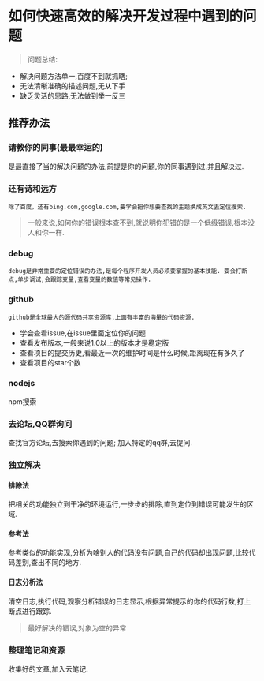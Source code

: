 # 如何快速高效的解决开发过程中遇到的问题
> 问题总结:
* 解决问题方法单一,百度不到就抓瞎;
* 无法清晰准确的描述问题,无从下手
* 缺乏灵活的思路,无法做到举一反三
## 推荐办法
### 请教你的同事(最最幸运的)
  是最直接了当的解决问题的办法,前提是你的问题,你的同事遇到过,并且解决过.
###  还有诗和远方
    除了百度，还有bing.com,google.com,要学会把你想要查找的主题换成英文去定位搜索.
> 一般来说,如何你的错误根本查不到,就说明你犯错的是一个低级错误,根本没人和你一样.
###  debug
    debug是非常重要的定位错误的办法,是每个程序开发人员必须要掌握的基本技能. 要会打断点,单步调试,会跟踪变量,查看变量的数值等常见操作.
###  github
    github是全球最大的源代码共享资源库,上面有丰富的海量的代码资源.
* 学会查看issue,在issue里面定位你的问题
* 查看发布版本,一般来说1.0以上的版本才是稳定版
* 查看项目的提交历史,看最近一次的维护时间是什么时候,距离现在有多久了
* 查看项目的star个数
### nodejs
   npm搜索
### 去论坛,QQ群询问
查找官方论坛,去搜索你遇到的问题;
加入特定的qq群,去提问.
### 独立解决
#### 排除法
  把相关的功能独立到干净的环境运行,一步步的排除,直到定位到错误可能发生的区域.
#### 参考法
  参考类似的功能实现,分析为啥别人的代码没有问题,自己的代码却出现问题,比较代码差别,查出不同的地方.
#### 日志分析法
  清空日志,执行代码,观察分析错误的日志显示,根据异常提示的你的代码行数,打上断点进行跟踪.
> 最好解决的错误,对象为空的异常

### 整理笔记和资源
收集好的文章,加入云笔记.


    
